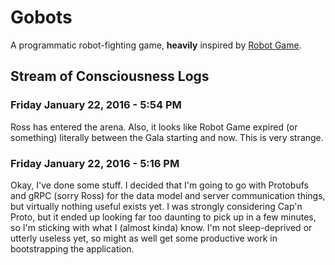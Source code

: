 # Gobots

A programmatic robot-fighting game, **heavily** inspired by [Robot
Game](http://robotgame.net).

## Stream of Consciousness Logs

### Friday January 22, 2016 - 5:54 PM

Ross has entered the arena. Also, it looks like Robot Game expired (or
something) literally between the Gala starting and now. This is very strange.


### Friday January 22, 2016 - 5:16 PM

Okay, I've done some stuff. I decided that I'm going to go with Protobufs and
gRPC (sorry Ross) for the data model and server communication things, but
virtually nothing useful exists yet. I was strongly considering Cap'n Proto,
but it ended up looking far too daunting to pick up in a few minutes, so I'm
sticking with what I (almost kinda) know. I'm not sleep-deprived or utterly
useless yet, so might as well get some productive work in bootstrapping the
application.
